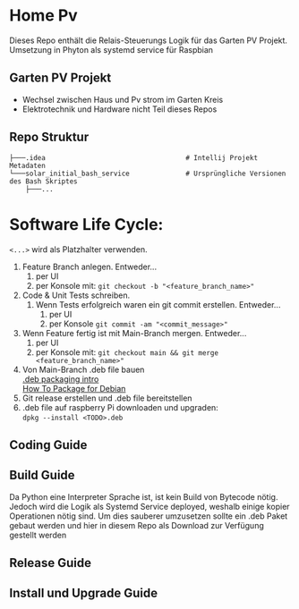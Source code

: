 # Home Pv
Dieses Repo enthält die Relais-Steuerungs Logik für das Garten PV Projekt.  
Umsetzung in Phyton als systemd service für Raspbian

## Garten PV Projekt
- Wechsel zwischen Haus und Pv strom im Garten Kreis
- Elektrotechnik und Hardware nicht Teil dieses Repos 

## Repo Struktur
```
├───.idea                                   # Intellij Projekt Metadaten
└───solar_initial_bash_service              # Ursprüngliche Versionen des Bash Skriptes
    ├───...

```
# Software Life Cycle:
`<...>` wird als Platzhalter verwenden. 

1. Feature Branch anlegen. Entweder...
   1. per UI
   1. per Konsole mit: ``git checkout -b "<feature_branch_name>"``
2. Code & Unit Tests schreiben.
   1. Wenn Tests erfolgreich waren ein git commit erstellen. Entweder...
      1. per UI
      1. per Konsole ``git commit -am "<commit_message>"``   
3. Wenn Feature fertig ist mit Main-Branch mergen. Entweder...
   1. per UI
   1. per Konsole mit: ``git checkout main && git merge <feature_branch_name>"``
4. Von Main-Branch .deb file bauen  
   [.deb packaging intro](https://wiki.debian.org/Packaging/Intro?action=show&redirect=IntroDebianPackaging)  
   [How To Package for Debian](https://wiki.debian.org/HowToPackageForDebian)
5. Git release erstellen und .deb file bereitstellen
6. .deb file auf raspberry Pi downloaden und upgraden:  
   ``dpkg --install <TODO>.deb``

## Coding Guide

 
## Build Guide
Da Python eine Interpreter Sprache ist, ist kein Build von Bytecode nötig. Jedoch wird die Logik als Systemd Service deployed, weshalb einige kopier Operationen nötig sind. Um dies sauberer umzusetzen sollte ein .deb Paket gebaut werden und hier in diesem Repo als Download zur Verfügung gestellt werden

## Release Guide


## Install und Upgrade Guide